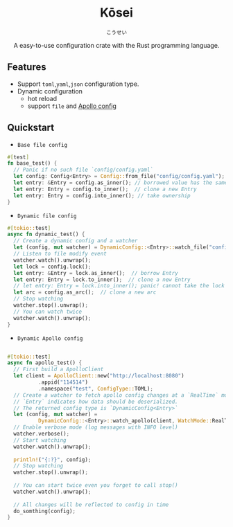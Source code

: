 <h1 align="center">Kōsei</h1>

<p align="center"><code>こうせい</code></p>
<p align="center">A easy-to-use configuration crate with the Rust programming language.</p>

## Features

- Support `toml`,`yaml`,`json` configuration type.
- Dynamic configuration
  - hot reload
  - support `file` and [Apollo config](https://github.com/apolloconfig/apollo)

## Quickstart

- `Base file config`

```rust
#[test]
fn base_test() {
  // Panic if no such file `config/config.yaml`
  let config: Config<Entry> = Config::from_file("config/config.yaml");
  let entry: &Entry = config.as_inner(); // borrowed value has the same lifetimes as config
  let entry: Entry = config.to_inner();  // clone a new Entry
  let entry: Entry = config.into_inner(); // take ownership
}
```



- `Dynamic file config`

```rust
#[tokio::test]
async fn dynamic_test() {   
  // Create a dynamic config and a watcher
  let (config, mut watcher) = DynamicConfig::<Entry>::watch_file("config/config.yaml");
  // Listen to file modify event
  watcher.watch().unwrap();
  let lock = config.lock();
  let entry: &Entry = lock.as_inner();  // borrow Entry
  let entry: Entry = lock.to_inner();  // clone a new Entry
  // let entry: Entry = lock.into_inner(); panic! cannot take the lock ownership
  let arc = config.as_arc();  // clone a new arc
  // Stop watching
  watcher.stop().unwrap();
  // You can watch twice
  watcher.watch().unwrap();
}
```



- `Dynamic Apollo config`

```rust

#[tokio::test] 
async fn apollo_test() {
  // First build a ApolloClient
  let client = ApolloClient::new("http://localhost:8080")
          .appid("114514")
          .namespace("test", ConfigType::TOML);
  // Create a watcher to fetch apollo config changes at a `RealTime` mode.
  // `Entry` indicates how data should be deserialized.
  // The returned config type is `DynamicConfig<Entry>`
  let (config, mut watcher) =
          DynamicConfig::<Entry>::watch_apollo(client, WatchMode::RealTime).await;
  // Enable verbose mode (log messages with INFO level)
  watcher.verbose();
  // Start watching
  watcher.watch().unwrap();
  
  println!("{:?}", config);
  // Stop watching
  watcher.stop().unwrap();
  
  // You can start twice even you forget to call stop()
  watcher.watch().unwrap();
  
  // All changes will be reflected to config in time
  do_somthing(config);
}

```